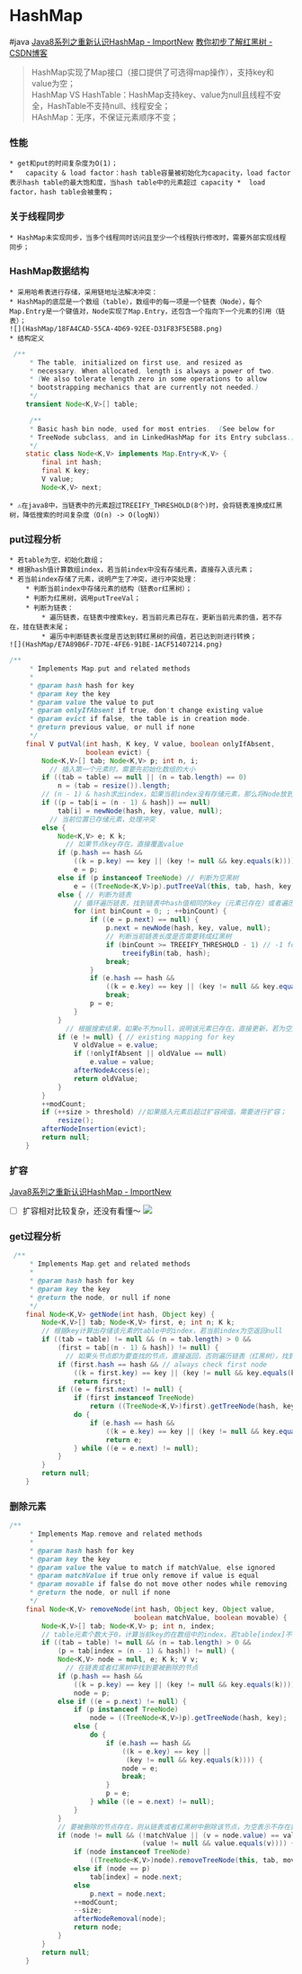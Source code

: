 # HashMap
#java
[Java8系列之重新认识HashMap - ImportNew](http://www.importnew.com/20386.html)
[教你初步了解红黑树 - CSDN博客](https://blog.csdn.net/v_july_v/article/details/6105630)

> HashMap实现了Map接口（接口提供了可选得map操作），支持key和value为空；  
> HashMap VS HashTable：HashMap支持key、value为null且线程不安全，HashTable不支持null、线程安全；  
> HAshMap：无序，不保证元素顺序不变；  

### 性能
	* get和put的时间复杂度为O(1)；
	* 	capacity & load factor：hash table容量被初始化为capacity，load factor表示hash table的最大饱和度，当hash table中的元素超过 capacity *  load factor，hash table会被重构；

### 关于线程同步
	* HashMap未实现同步，当多个线程同时访问且至少一个线程执行修改时，需要外部实现线程同步；
	
### HashMap数据结构
	* 采用哈希表进行存储，采用链地址法解决冲突：
	* HashMap的底层是一个数组（table），数组中的每一项是一个链表（Node），每个Map.Entry是一个键值对，Node实现了Map.Entry，还包含一个指向下一个元素的引用（链表）；
	![](HashMap/18FA4CAD-55CA-4D69-92EE-D31F83F5E5B8.png)
	* 结构定义
```java
 /**
     * The table, initialized on first use, and resized as
     * necessary. When allocated, length is always a power of two.
     * (We also tolerate length zero in some operations to allow
     * bootstrapping mechanics that are currently not needed.)
     */
    transient Node<K,V>[] table;

	 /**
     * Basic hash bin node, used for most entries.  (See below for
     * TreeNode subclass, and in LinkedHashMap for its Entry subclass.)
     */
    static class Node<K,V> implements Map.Entry<K,V> {
        final int hash;
        final K key;
        V value;
        Node<K,V> next;
```
	* ⚠️在java8中，当链表中的元素超过TREEIFY_THRESHOLD(8个)时，会将链表准换成红黑树，降低搜索的时间复杂度（O(n) -> O(logN)）

### put过程分析
	* 若table为空，初始化数组；
	* 根据hash值计算数组index，若当前index中没有存储元素，直接存入该元素；
	* 若当前index存储了元素，说明产生了冲突，进行冲突处理：
		* 判断当前index中存储元素的结构（链表or红黑树）；
		* 判断为红黑树，调用putTreeVal；
		* 判断为链表：
			* 遍历链表，在链表中搜索key，若当前元素已存在，更新当前元素的值，若不存在，挂在链表末尾；
			* 遍历中判断链表长度是否达到转红黑树的阀值，若已达到则进行转换；
	![](HashMap/E7A89B6F-7D7E-4FE6-91BE-1ACF51407214.png)

```java
/**
     * Implements Map.put and related methods
     *
     * @param hash hash for key
     * @param key the key
     * @param value the value to put
     * @param onlyIfAbsent if true, don't change existing value
     * @param evict if false, the table is in creation mode.
     * @return previous value, or null if none
     */
    final V putVal(int hash, K key, V value, boolean onlyIfAbsent,
                   boolean evict) {
        Node<K,V>[] tab; Node<K,V> p; int n, i;
		  // 插入第一个元素时，需要先初始化数组的大小
        if ((tab = table) == null || (n = tab.length) == 0)
            n = (tab = resize()).length;
        // (n - 1) & hash求出index，如果当前index没有存储元素，那么将Node放到index中；
        if ((p = tab[i = (n - 1) & hash]) == null)
            tab[i] = newNode(hash, key, value, null);
		  // 当前位置已存储元素，处理冲突
        else {
            Node<K,V> e; K k;
			  // 如果节点key存在，直接覆盖value
            if (p.hash == hash &&
                ((k = p.key) == key || (key != null && key.equals(k))))
                e = p;
            else if (p instanceof TreeNode) // 判断为空黑树
                e = ((TreeNode<K,V>)p).putTreeVal(this, tab, hash, key, value);
            else { // 判断为链表
                // 循环遍历链表，找到链表中hash值相同的key（元素已存在）或者遍历到链表末尾
                for (int binCount = 0; ; ++binCount) {
                    if ((e = p.next) == null) { 
                        p.next = newNode(hash, key, value, null);
                        // 判断当前链表长度是否需要转成红黑树
                        if (binCount >= TREEIFY_THRESHOLD - 1) // -1 for 1st
                            treeifyBin(tab, hash);
                        break;
                    }
                    if (e.hash == hash &&
                        ((k = e.key) == key || (key != null && key.equals(k))))
                        break;
                    p = e;
                }
            }
			  // 根据搜索结果，如果e不为null，说明该元素已存在，直接更新，若为空则挂在链表的末尾；
            if (e != null) { // existing mapping for key
                V oldValue = e.value;
                if (!onlyIfAbsent || oldValue == null)
                    e.value = value;
                afterNodeAccess(e);
                return oldValue;
            }
        }
        ++modCount;
        if (++size > threshold) //如果插入元素后超过扩容阀值，需要进行扩容；
            resize();
        afterNodeInsertion(evict);
        return null;
    }
```

### 扩容
[Java8系列之重新认识HashMap - ImportNew](http://www.importnew.com/20386.html)
- [ ] 扩容相对比较复杂，还没有看懂～
![](HashMap/BFBC0CFF-3874-4A52-9637-373CB7049720.png)


### get过程分析
```java
 /**
     * Implements Map.get and related methods
     *
     * @param hash hash for key
     * @param key the key
     * @return the node, or null if none
     */
    final Node<K,V> getNode(int hash, Object key) {
        Node<K,V>[] tab; Node<K,V> first, e; int n; K k;
        // 根据key计算出存储该元素的table中的index，若当前index为空返回null
        if ((tab = table) != null && (n = tab.length) > 0 &&
            (first = tab[(n - 1) & hash]) != null) {
			  // 如果头节点即为要查找的节点，直接返回，否则遍历链表（红黑树），找到即返回，否则返回null
            if (first.hash == hash && // always check first node
                ((k = first.key) == key || (key != null && key.equals(k))))
                return first;
            if ((e = first.next) != null) {
                if (first instanceof TreeNode)
                    return ((TreeNode<K,V>)first).getTreeNode(hash, key);
                do {
                    if (e.hash == hash &&
                        ((k = e.key) == key || (key != null && key.equals(k))))
                        return e;
                } while ((e = e.next) != null);
            }
        }
        return null;
    }

```

### 删除元素
```java
/**
     * Implements Map.remove and related methods
     *
     * @param hash hash for key
     * @param key the key
     * @param value the value to match if matchValue, else ignored
     * @param matchValue if true only remove if value is equal
     * @param movable if false do not move other nodes while removing
     * @return the node, or null if none
     */
    final Node<K,V> removeNode(int hash, Object key, Object value,
                               boolean matchValue, boolean movable) {
        Node<K,V>[] tab; Node<K,V> p; int n, index;
        // table元素个数大于0，计算当前key的在数组中的index，若table[index]不为空
        if ((tab = table) != null && (n = tab.length) > 0 &&
            (p = tab[index = (n - 1) & hash]) != null) {
            Node<K,V> node = null, e; K k; V v;
			  // 在链表或者红黑树中找到要被删除的节点
            if (p.hash == hash &&
                ((k = p.key) == key || (key != null && key.equals(k))))
                node = p;
            else if ((e = p.next) != null) {
                if (p instanceof TreeNode)
                    node = ((TreeNode<K,V>)p).getTreeNode(hash, key);
                else {
                    do {
                        if (e.hash == hash &&
                            ((k = e.key) == key ||
                             (key != null && key.equals(k)))) {
                            node = e;
                            break;
                        }
                        p = e;
                    } while ((e = e.next) != null);
                }
            }
            // 要被删除的节点存在，则从链表或者红黑树中删除该节点，为空表示不存在要删除的key；
            if (node != null && (!matchValue || (v = node.value) == value ||
                                 (value != null && value.equals(v)))) {
                if (node instanceof TreeNode)
                    ((TreeNode<K,V>)node).removeTreeNode(this, tab, movable);
                else if (node == p)
                    tab[index] = node.next;
                else
                    p.next = node.next;
                ++modCount;
                --size;
                afterNodeRemoval(node);
                return node;
            }
        }
        return null;
    }
```



